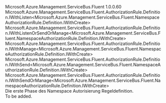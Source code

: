 <Type Name="IBlank" FullName="Microsoft.Azure.Management.ServiceBus.Fluent.NamespaceAuthorizationRule.Definition.IBlank">
  <TypeSignature Language="C#" Value="public interface IBlank : Microsoft.Azure.Management.ServiceBus.Fluent.AuthorizationRule.Definition.IWithListen&lt;Microsoft.Azure.Management.ServiceBus.Fluent.NamespaceAuthorizationRule.Definition.IWithCreate&gt;, Microsoft.Azure.Management.ServiceBus.Fluent.AuthorizationRule.Definition.IWithListenOrSendOrManage&lt;Microsoft.Azure.Management.ServiceBus.Fluent.NamespaceAuthorizationRule.Definition.IWithCreate&gt;, Microsoft.Azure.Management.ServiceBus.Fluent.AuthorizationRule.Definition.IWithManage&lt;Microsoft.Azure.Management.ServiceBus.Fluent.NamespaceAuthorizationRule.Definition.IWithCreate&gt;, Microsoft.Azure.Management.ServiceBus.Fluent.AuthorizationRule.Definition.IWithSend&lt;Microsoft.Azure.Management.ServiceBus.Fluent.NamespaceAuthorizationRule.Definition.IWithCreate&gt;, Microsoft.Azure.Management.ServiceBus.Fluent.AuthorizationRule.Definition.IWithSendOrManage&lt;Microsoft.Azure.Management.ServiceBus.Fluent.NamespaceAuthorizationRule.Definition.IWithCreate&gt;" />
  <TypeSignature Language="ILAsm" Value=".class public interface auto ansi abstract IBlank implements class Microsoft.Azure.Management.ServiceBus.Fluent.AuthorizationRule.Definition.IWithListen`1&lt;class Microsoft.Azure.Management.ServiceBus.Fluent.NamespaceAuthorizationRule.Definition.IWithCreate&gt;, class Microsoft.Azure.Management.ServiceBus.Fluent.AuthorizationRule.Definition.IWithListenOrSendOrManage`1&lt;class Microsoft.Azure.Management.ServiceBus.Fluent.NamespaceAuthorizationRule.Definition.IWithCreate&gt;, class Microsoft.Azure.Management.ServiceBus.Fluent.AuthorizationRule.Definition.IWithManage`1&lt;class Microsoft.Azure.Management.ServiceBus.Fluent.NamespaceAuthorizationRule.Definition.IWithCreate&gt;, class Microsoft.Azure.Management.ServiceBus.Fluent.AuthorizationRule.Definition.IWithSend`1&lt;class Microsoft.Azure.Management.ServiceBus.Fluent.NamespaceAuthorizationRule.Definition.IWithCreate&gt;, class Microsoft.Azure.Management.ServiceBus.Fluent.AuthorizationRule.Definition.IWithSendOrManage`1&lt;class Microsoft.Azure.Management.ServiceBus.Fluent.NamespaceAuthorizationRule.Definition.IWithCreate&gt;" />
  <TypeSignature Language="DocId" Value="T:Microsoft.Azure.Management.ServiceBus.Fluent.NamespaceAuthorizationRule.Definition.IBlank" />
  <TypeSignature Language="VB.NET" Value="Public Interface IBlank&#xA;Implements IWithListen(Of IWithCreate), IWithListenOrSendOrManage(Of IWithCreate), IWithManage(Of IWithCreate), IWithSend(Of IWithCreate), IWithSendOrManage(Of IWithCreate)" />
  <TypeSignature Language="F#" Value="type IBlank = interface&#xA;    interface IWithListenOrSendOrManage&lt;IWithCreate&gt;&#xA;    interface IWithListen&lt;IWithCreate&gt;&#xA;    interface IWithSendOrManage&lt;IWithCreate&gt;&#xA;    interface IWithSend&lt;IWithCreate&gt;&#xA;    interface IWithManage&lt;IWithCreate&gt;" />
  <AssemblyInfo>
    <AssemblyName>Microsoft.Azure.Management.ServiceBus.Fluent</AssemblyName>
    <AssemblyVersion>1.0.0.60</AssemblyVersion>
  </AssemblyInfo>
  <Interfaces>
    <Interface>
      <InterfaceName>Microsoft.Azure.Management.ServiceBus.Fluent.AuthorizationRule.Definition.IWithListen&lt;Microsoft.Azure.Management.ServiceBus.Fluent.NamespaceAuthorizationRule.Definition.IWithCreate&gt;</InterfaceName>
    </Interface>
    <Interface>
      <InterfaceName>Microsoft.Azure.Management.ServiceBus.Fluent.AuthorizationRule.Definition.IWithListenOrSendOrManage&lt;Microsoft.Azure.Management.ServiceBus.Fluent.NamespaceAuthorizationRule.Definition.IWithCreate&gt;</InterfaceName>
    </Interface>
    <Interface>
      <InterfaceName>Microsoft.Azure.Management.ServiceBus.Fluent.AuthorizationRule.Definition.IWithManage&lt;Microsoft.Azure.Management.ServiceBus.Fluent.NamespaceAuthorizationRule.Definition.IWithCreate&gt;</InterfaceName>
    </Interface>
    <Interface>
      <InterfaceName>Microsoft.Azure.Management.ServiceBus.Fluent.AuthorizationRule.Definition.IWithSend&lt;Microsoft.Azure.Management.ServiceBus.Fluent.NamespaceAuthorizationRule.Definition.IWithCreate&gt;</InterfaceName>
    </Interface>
    <Interface>
      <InterfaceName>Microsoft.Azure.Management.ServiceBus.Fluent.AuthorizationRule.Definition.IWithSendOrManage&lt;Microsoft.Azure.Management.ServiceBus.Fluent.NamespaceAuthorizationRule.Definition.IWithCreate&gt;</InterfaceName>
    </Interface>
  </Interfaces>
  <Docs>
    <summary>
            Die erste Phase des Namespace Autorisierung Regeldefinition.
            </summary>
    <remarks>To be added.</remarks>
  </Docs>
  <Members />
</Type>